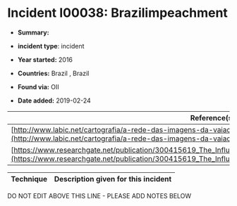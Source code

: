# Incident I00038: Brazilimpeachment

* **Summary:** 

* **incident type**: incident

* **Year started:** 2016

* **Countries:** Brazil , Brazil

* **Found via:** OII

* **Date added:** 2019-02-24


| Reference(s) |
| --------- |
| [http://www.labic.net/cartografia/a-rede-das-imagens-da-vaiadilma-novas-relacoes/](http://www.labic.net/cartografia/a-rede-das-imagens-da-vaiadilma-novas-relacoes/) |
| [https://www.researchgate.net/publication/300415619_The_Influence_of_Retweeting_Robots_During_Brazilian_Protests](https://www.researchgate.net/publication/300415619_The_Influence_of_Retweeting_Robots_During_Brazilian_Protests) |

 

| Technique | Description given for this incident |
| --------- | ------------------------- |


DO NOT EDIT ABOVE THIS LINE - PLEASE ADD NOTES BELOW